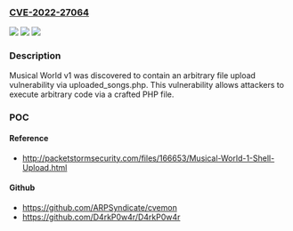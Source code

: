 ### [CVE-2022-27064](https://cve.mitre.org/cgi-bin/cvename.cgi?name=CVE-2022-27064)
![](https://img.shields.io/static/v1?label=Product&message=n%2Fa&color=blue)
![](https://img.shields.io/static/v1?label=Version&message=n%2Fa&color=blue)
![](https://img.shields.io/static/v1?label=Vulnerability&message=n%2Fa&color=brighgreen)

### Description

Musical World v1 was discovered to contain an arbitrary file upload vulnerability via uploaded_songs.php. This vulnerability allows attackers to execute arbitrary code via a crafted PHP file.

### POC

#### Reference
- http://packetstormsecurity.com/files/166653/Musical-World-1-Shell-Upload.html

#### Github
- https://github.com/ARPSyndicate/cvemon
- https://github.com/D4rkP0w4r/D4rkP0w4r

